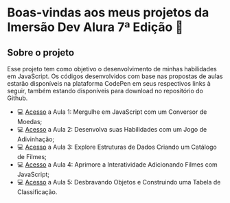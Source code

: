 <!--Introdução e Descrição (Início)-->
#  Boas-vindas aos meus projetos da Imersão Dev Alura 7ª Edição 👋
## Sobre o projeto
<p>Esse projeto tem como objetivo o desenvolvimento de minhas habilidades em JavaScript. Os códigos desenvolvidos com base nas propostas de aulas estarão disponíveis na plataforma CodePen em seus respectivos links à seguir, também estando disponíveis para download no repositório do Github.</p>
<ul>
  <li>💻 <a href="https://codepen.io/mavibrasao/pen/yLZoBZr">Acesso</a> a Aula 1: Mergulhe em JavaScript com um Conversor de Moedas;</li>
  <li>💻 <a href="https://codepen.io/mavibrasao/pen/yLZoBZr">Acesso</a> a Aula 2: Desenvolva suas Habilidades com um Jogo de Adivinhação;</li>
  <li>💻 <a href="https://codepen.io/mavibrasao/pen/yLZoBZr">Acesso</a> a Aula 3: Explore Estruturas de Dados Criando um Catálogo de Filmes;</li>
  <li>💻 <a href="https://codepen.io/mavibrasao/pen/yLZoBZr">Acesso</a> a Aula 4: Aprimore a Interatividade Adicionando Filmes com JavaScript;</li>
  <li>💻 <a href="https://codepen.io/mavibrasao/pen/yLZoBZr">Acesso</a> a Aula 5: Desbravando Objetos e Construindo uma Tabela de Classificação.</li>
</ul>
<!--Introdução e Descrição (Fim)-->
